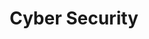 ---
category: [cyber]
hue: var(--c-themeHueGreen)
title: Cyber Security
description: A set of exploits and related topics in cyber security
---